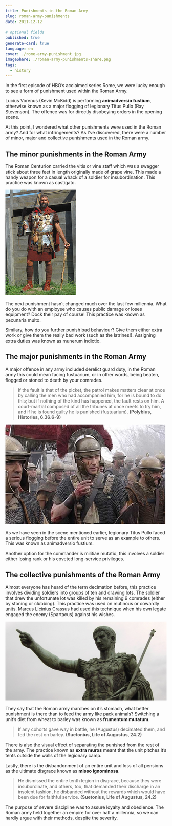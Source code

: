 ```yaml
---
title: Punishments in the Roman Army
slug: roman-army-punishments
date: 2011-12-12

# optional fields
published: true
generate-card: true
language: en
cover: ./rome-army-punishment.jpg
imageShare: ./roman-army-punishments-share.png
tags:
  - history
---
```


In the first episode of HBO’s acclaimed series Rome, we were lucky enough to see a form of punishment used within the Roman Army.

Lucius Vorenus (Kevin McKidd) is performing **animadversio fustium**, otherwise known as a major flogging of legionary Titus Pullo (Ray Stevenson). The offence was for directly disobeying orders in the opening scene.

At this point, I wondered what other punishments were used in the Roman army? And for what infringements? As I’ve discovered, there were a number of minor, major and collective punishments used in the Roman army.

## The minor punishments in the Roman Army

The Roman Centurion carried the vitis or vine staff which was a swagger stick about three feet in length originally made of grape vine. This made a handy weapon for a casual whack of a soldier for insubordination. This practice was known as castigato.

![Centurion](./centurion-vitis.jpg)

The next punishment hasn’t changed much over the last few millennia. What do you do with an employee who causes public damage or loses equipment? Dock their pay of course! This practice was known as pecunaria multo.

Similary, how do you further punish bad behaviour? Give them either extra work or give them the really bad work (such as the latrines!). Assigning extra duties was known as munerum indictio.

## The major punishments in the Roman Army

A major offence in any army included derelict guard duty, in the Roman army this could mean facing fustuarium, or in other words, being beaten, flogged or stoned to death by your comrades.

> If the fault is that of the picket, the patrol makes matters clear at once by calling the men who had accompanied him, for he is bound to do this; but if nothing of the kind has happened, the fault rests on him. A court-martial composed of all the tribunes at once meets to try him, and if he is found guilty he is punished (fustuarium). **(Polybius, Histories, 6.36.6-9)**

![Rome Episode 1](./rome-ep1.jpg)

As we have seen in the scene mentioned earlier, legionary Titus Pullo faced a serious flogging before the entire unit to serve as an example to others. This was known as animadversio fustium.

Another option for the commander is militiae mutatio, this involves a soldier either losing rank or his coveted long-service privileges.

## The collective punishments of the Roman Army

Almost everyone has heard of the term decimation before, this practice involves dividing soldiers into groups of ten and drawing lots. The soldier that drew the unfortunate lot was killed by his remaining 9 comrades (either by stoning or clubbing). This practice was used on mutinous or cowardly units. Marcus Licinius Crassus had used this technique when his own legate engaged the enemy (Spartacus) against his wishes.

![Augustus](./augustus.jpg)

They say that the Roman army marches on it’s stomach, what better punishment is there than to feed the army like pack animals? Switching a unit’s diet from wheat to barley was known as **frumentum mutatum**.

> If any cohorts gave way in battle, he (Augustus) decimated them, and fed the rest on barley. **(Suetonius, Life of Augustus, 24.2)**

There is also the visual effect of separating the punished from the rest of the army. The practice known as **extra muros** meant that the unit pitches it’s tents outside the walls of the legionary camp.

Lastly, there is the disbandonment of an entire unit and loss of all pensions as the ultimate disgrace known as **misso ignominosa**.

> He dismissed the entire tenth legion in disgrace, because they were insubordinate, and others, too, that demanded their discharge in an insolent fashion, he disbanded without the rewards which would have been due for faithful service. **(Suetonius, Life of Augustus, 24.2)**

The purpose of severe discipline was to assure loyalty and obedience. The Roman army held together an empire for over half a millennia, so we can hardly argue with their methods, despite the severity.
